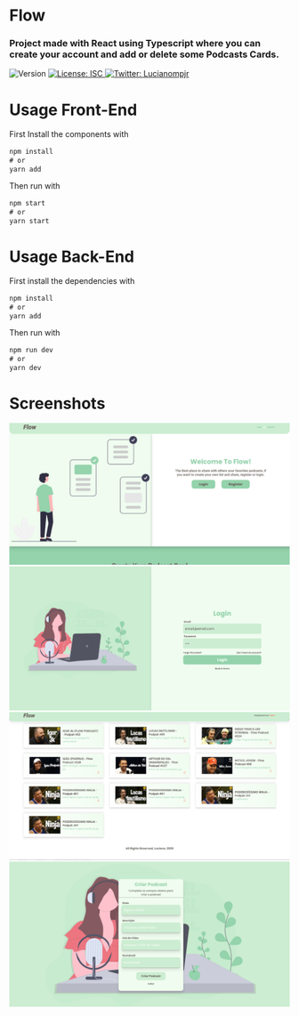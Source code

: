 # Flow

### Project made with React using Typescript where you can create your account and add or delete some Podcasts Cards.

<p>
  <img alt="Version" src="https://img.shields.io/badge/version-1.0.0-blue.svg?cacheSeconds=2592000" />
  <a href="#" target="_blank">
    <img alt="License: ISC" src="https://img.shields.io/badge/License-ISC-yellow.svg" />
  </a>
  <a href="https://twitter.com/Lucianompjr" target="_blank">
    <img alt="Twitter: Lucianompjr" src="https://img.shields.io/twitter/follow/Lucianompjr.svg?style=social" />
  </a>
</p>

# Usage Front-End

First Install the components with

```
npm install
# or
yarn add

```

Then run with

```
npm start
# or
yarn start

```

# Usage Back-End

First install the dependencies with

```
npm install
# or
yarn add
```

Then run with

```
npm run dev
# or
yarn dev
```

# Screenshots
<img src="./web/public/readme1.png" alt="initial page background">
<img src="./web/public/readme3.png" alt="initial page background">
<img src="./web/public/readme5.png" alt="initial page background">
<img src="./web/public/readme6.png" alt="initial page background">
